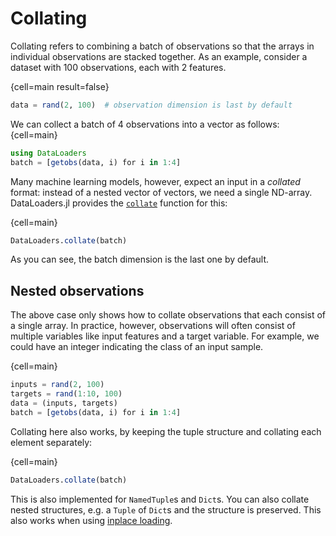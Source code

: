 # Collating

Collating refers to combining a batch of observations so that the arrays in individual observations are stacked together. As an example, consider a dataset with 100 observations, each with 2 features.

{cell=main result=false}
```julia
data = rand(2, 100)  # observation dimension is last by default
```

We can collect a batch of 4 observations into a vector as follows:
{cell=main}
```julia
using DataLoaders
batch = [getobs(data, i) for i in 1:4]
```

Many machine learning models, however, expect an input in a _collated_ format: instead of a nested vector of vectors, we need a single ND-array. DataLoaders.jl provides the [`collate`](#) function for this:

{cell=main}
```julia
DataLoaders.collate(batch)
```

As you can see, the batch dimension is the last one by default.


## Nested observations

The above case only shows how to collate observations that each consist of a single array. In practice, however, observations will often consist of multiple variables like input features and a target variable. For example, we could have an integer indicating the class of an input sample.

{cell=main}
```julia
inputs = rand(2, 100)
targets = rand(1:10, 100)
data = (inputs, targets)
batch = [getobs(data, i) for i in 1:4]
```

Collating here also works, by keeping the tuple structure and collating each element separately:


{cell=main}
```julia
DataLoaders.collate(batch)
```

This is also implemented for `NamedTuple`s and `Dict`s. You can also collate nested structures, e.g. a `Tuple` of `Dict`s and the structure is preserved. This also works when using [inplace loading](inplaceloading.md).
